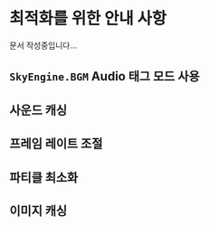 # 최적화를 위한 안내 사항
문서 작성중입니다...

## `SkyEngine.BGM` Audio 태그 모드 사용

## 사운드 캐싱

## 프레임 레이트 조절

## 파티클 최소화

## 이미지 캐싱
